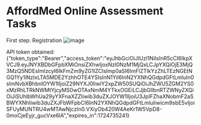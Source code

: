# AffordMed Online Assessment Tasks

First step: Registration
![image](https://github.com/user-attachments/assets/5dcfb349-68d6-4f69-9503-fddee6941bad)

API token obtained:
{"token_type":"Bearer","access_token":"eyJhbGciOiJIUzI1NiIsInR5cCI6IkpXVCJ9.eyJNYXBDbGFpbXMiOnsiZXhwIjoxNzI0NzM1MjQxLCJpYXQiOjE3MjQ3MzQ5NDEsImlzcyI6IkFmZm9yZG1lZCIsImp0aSI6ImFlZTlkYzZhLTEzNGEtNGQ1Yy1iNzIxLTA5MDE2YzhhOTE4YSIsInN1YiI6InN2YXNhQGdpdGFtLmluIn0sImNvbXBhbnlOYW1lIjoiZ29NYXJ0IiwiY2xpZW50SUQiOiJhZWU5ZGM2YS0xMzRhLTRkNWMtYjcyMS0wOTAxNmM4YTkxOGEiLCJjbGllbnRTZWNyZXQiOiJiSUhlbWhUa29yYXFnaXZZIiwib3duZXJOYW1lIjoiU3JpIFZhaXNobmF2aSBWYXNhIiwib3duZXJFbWFpbCI6InN2YXNhQGdpdGFtLmluIiwicm9sbE5vIjoiSFUyMUNTRU4wMTAwNjczIn0.VXiyOb420W4AeKr1W5VpD8-0moCjeEyjr_gucVxe6lA","expires_in":1724735241}
